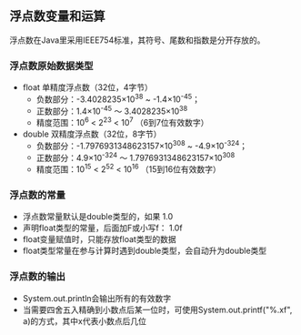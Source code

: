 ## 浮点数变量和运算
浮点数在Java里采用IEEE754标准，其符号、尾数和指数是分开存放的。
### 浮点数原始数据类型
- float 单精度浮点数（32位，4字节）  
    - 负数部分：-3.4028235×10<sup>38</sup> ~ -1.4×10<sup>-45</sup>；
    - 正数部分：1.4×10<sup>-45</sup> ～ 3.4028235×10<sup>38</sup>
    - 精度范围：10<sup>6</sup> < 2<sup>23</sup> < 10<sup>7</sup> （6到7位有效数字）
- double 双精度浮点数（32位，8字节）  
    - 负数部分：-1.7976931348623157×10<sup>308</sup> ~ -4.9×10<sup>-324</sup>；
    - 正数部分：4.9×10<sup>-324</sup> ～ 1.7976931348623157×10<sup>308</sup>
    - 精度范围：10<sup>15</sup> < 2<sup>52</sup> < 10<sup>16</sup> （15到16位有效数字）
### 浮点数的常量
- 浮点数常量默认是double类型的，如果 1.0
- 声明float类型的常量，后面加F或小写f： 1.0f
- float变量赋值时，只能存放float类型的数据
- float类型常量在参与计算时遇到double类型，会自动升为double类型

### 浮点数的输出
- System.out.println会输出所有的有效数字
- 当需要四舍五入精确到小数点后某一位时，可使用System.out.printf("%.xf", a)的方式，其中x代表小数点后几位

